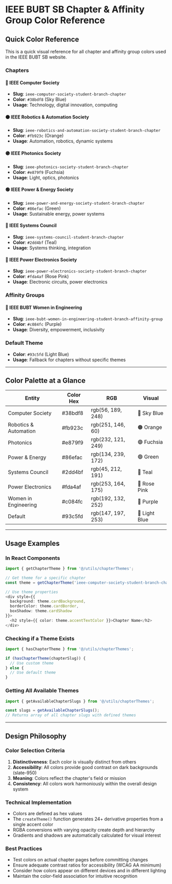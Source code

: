 # IEEE BUBT SB Chapter & Affinity Group Color Reference

## Quick Color Reference

This is a quick visual reference for all chapter and affinity group colors used in the IEEE BUBT SB website.

### Chapters

#### 🔵 IEEE Computer Society
- **Slug**: `ieee-computer-society-student-branch-chapter`
- **Color**: `#38bdf8` (Sky Blue)
- **Usage**: Technology, digital innovation, computing

#### 🟠 IEEE Robotics & Automation Society
- **Slug**: `ieee-robotics-and-automation-society-student-branch-chapter`
- **Color**: `#fb923c` (Orange)
- **Usage**: Automation, robotics, dynamic systems

#### 🟣 IEEE Photonics Society
- **Slug**: `ieee-photonics-society-student-branch-chapter`
- **Color**: `#e879f9` (Fuchsia)
- **Usage**: Light, optics, photonics

#### 🟢 IEEE Power & Energy Society
- **Slug**: `ieee-power-and-energy-society-student-branch-chapter`
- **Color**: `#86efac` (Green)
- **Usage**: Sustainable energy, power systems

#### 🔷 IEEE Systems Council
- **Slug**: `ieee-systems-council-student-branch-chapter`
- **Color**: `#2dd4bf` (Teal)
- **Usage**: Systems thinking, integration

#### 🌸 IEEE Power Electronics Society
- **Slug**: `ieee-power-electronics-society-student-branch-chapter`
- **Color**: `#fda4af` (Rose Pink)
- **Usage**: Electronic circuits, power electronics

### Affinity Groups

#### 💜 IEEE BUBT Women in Engineering
- **Slug**: `ieee-bubt-women-in-engineering-student-branch-affinity-group`
- **Color**: `#c084fc` (Purple)
- **Usage**: Diversity, empowerment, inclusivity

### Default Theme
- **Color**: `#93c5fd` (Light Blue)
- **Usage**: Fallback for chapters without specific themes

---

## Color Palette at a Glance

| Entity | Color Hex | RGB | Visual |
|--------|-----------|-----|--------|
| Computer Society | #38bdf8 | rgb(56, 189, 248) | 🔵 Sky Blue |
| Robotics & Automation | #fb923c | rgb(251, 146, 60) | 🟠 Orange |
| Photonics | #e879f9 | rgb(232, 121, 249) | 🟣 Fuchsia |
| Power & Energy | #86efac | rgb(134, 239, 172) | 🟢 Green |
| Systems Council | #2dd4bf | rgb(45, 212, 191) | 🔷 Teal |
| Power Electronics | #fda4af | rgb(253, 164, 175) | 🌸 Rose Pink |
| Women in Engineering | #c084fc | rgb(192, 132, 252) | 💜 Purple |
| Default | #93c5fd | rgb(147, 197, 253) | 🔵 Light Blue |

---

## Usage Examples

### In React Components

```typescript
import { getChapterTheme } from '@/utils/chapterThemes';

// Get theme for a specific chapter
const theme = getChapterTheme('ieee-computer-society-student-branch-chapter');

// Use theme properties
<div style={{ 
  background: theme.cardBackground,
  borderColor: theme.cardBorder,
  boxShadow: theme.cardShadow 
}}>
  <h2 style={{ color: theme.accentTextColor }}>Chapter Name</h2>
</div>
```

### Checking if a Theme Exists

```typescript
import { hasChapterTheme } from '@/utils/chapterThemes';

if (hasChapterTheme(chapterSlug)) {
  // Use custom theme
} else {
  // Use default theme
}
```

### Getting All Available Themes

```typescript
import { getAvailableChapterSlugs } from '@/utils/chapterThemes';

const slugs = getAvailableChapterSlugs();
// Returns array of all chapter slugs with defined themes
```

---

## Design Philosophy

### Color Selection Criteria

1. **Distinctiveness**: Each color is visually distinct from others
2. **Accessibility**: All colors provide good contrast on dark backgrounds (slate-950)
3. **Meaning**: Colors reflect the chapter's field or mission
4. **Consistency**: All colors work harmoniously within the overall design system

### Technical Implementation

- Colors are defined as hex values
- The `createTheme()` function generates 24+ derivative properties from a single accent color
- RGBA conversions with varying opacity create depth and hierarchy
- Gradients and shadows are automatically calculated for visual interest

### Best Practices

- Test colors on actual chapter pages before committing changes
- Ensure adequate contrast ratios for accessibility (WCAG AA minimum)
- Consider how colors appear on different devices and in different lighting
- Maintain the color-field association for intuitive recognition
